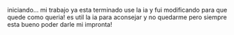 iniciando...
mi trabajo ya esta terminado use la ia y fui modificando para que quede como queria! es util la ia para aconsejar y no quedarme pero siempre esta bueno poder darle mi impronta!

